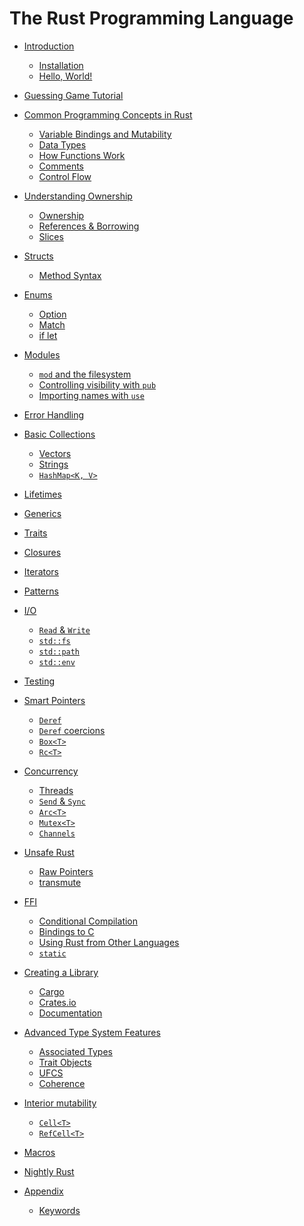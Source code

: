 # The Rust Programming Language

- [Introduction](ch01-00-introduction.md)
    - [Installation](ch01-01-installation.md)
    - [Hello, World!](ch01-02-hello-world.md)

- [Guessing Game Tutorial](ch02-00-guessing-game-tutorial.md)

- [Common Programming Concepts in Rust](ch03-00-common-programming-concepts-in-rust.md)
    - [Variable Bindings and Mutability](ch03-01-variable-bindings-and-mutability.md)
    - [Data Types](ch03-02-data-types.md)
    - [How Functions Work](ch03-03-how-functions-work.md)
    - [Comments](ch03-04-comments.md)
    - [Control Flow](ch03-05-control-flow.md)

- [Understanding Ownership](ch04-00-understanding-ownership.md)
    - [Ownership](ch04-01-ownership.md)
    - [References & Borrowing](ch04-02-references-and-borrowing.md)
    - [Slices](ch04-03-slices.md)

- [Structs](ch05-00-structs.md)
    - [Method Syntax](ch05-01-method-syntax.md)

- [Enums](ch06-00-enums.md)
    - [Option](ch06-01-option.md)
    - [Match](ch06-02-match.md)
    - [if let](ch06-03-if-let.md)

- [Modules](ch07-01-modules.md)
    - [`mod` and the filesystem](ch07-02-mod-and-the-filesystem.md)
    - [Controlling visibility with `pub`](ch07-03-controlling-visibility-with-pub.md)
    - [Importing names with `use`](ch07-04-importing-names-with-use.md)

- [Error Handling]()

- [Basic Collections]()
    - [Vectors]()
    - [Strings]()
    - [`HashMap<K, V>`]()

- [Lifetimes]()

- [Generics](chZZ-generics.md)

- [Traits]()

- [Closures]()

- [Iterators]()

- [Patterns](chXX-patterns.md)

- [I/O]()
    - [`Read` & `Write`]()
    - [`std::fs`]()
    - [`std::path`]()
    - [`std::env`]()

- [Testing]()

- [Smart Pointers]()
    - [`Deref`]()
    - [`Deref` coercions]()
    - [`Box<T>`]()
    - [`Rc<T>`]()

- [Concurrency]()
    - [Threads]()
    - [`Send` & `Sync`]()
    - [`Arc<T>`]()
    - [`Mutex<T>`]()
    - [`Channels`]()

- [Unsafe Rust]()
    - [Raw Pointers]()
    - [transmute]()

- [FFI]()
    - [Conditional Compilation]()
    - [Bindings to C]()
    - [Using Rust from Other Languages]()
    - [`static`]()

- [Creating a Library]()
    - [Cargo]()
    - [Crates.io]()
    - [Documentation](chYY-YY-documentation.md)

- [Advanced Type System Features]()
    - [Associated Types]()
    - [Trait Objects]()
    - [UFCS]()
    - [Coherence]()

- [Interior mutability]()
    - [`Cell<T>`]()
    - [`RefCell<T>`]()

- [Macros]()

- [Nightly Rust]()

- [Appendix](appendix-00.md)
    - [Keywords](appendix-01-keywords.md)
